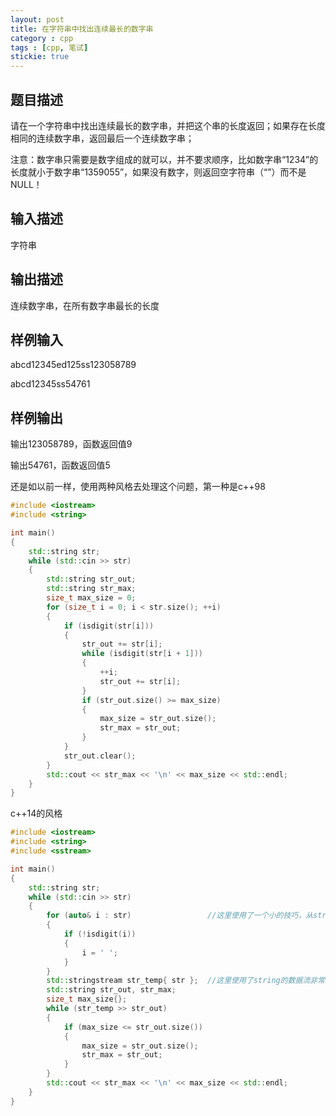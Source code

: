 ```yaml
---
layout: post
title: 在字符串中找出连续最长的数字串
category : cpp
tags : [cpp, 笔试]
stickie: true
---
```


题目描述
---

请在一个字符串中找出连续最长的数字串，并把这个串的长度返回；如果存在长度相同的连续数字串，返回最后一个连续数字串；

注意：数字串只需要是数字组成的就可以，并不要求顺序，比如数字串“1234”的长度就小于数字串“1359055”，如果没有数字，则返回空字符串（“”）而不是NULL！

输入描述
---

字符串

输出描述
---

连续数字串，在所有数字串最长的长度


样例输入
---

abcd12345ed125ss123058789

abcd12345ss54761

样例输出
---

输出123058789，函数返回值9

输出54761，函数返回值5



还是如以前一样，使用两种风格去处理这个问题，第一种是c++98

```c++
#include <iostream>
#include <string>

int main()
{
	std::string str;
	while (std::cin >> str)
	{
		std::string str_out;
		std::string str_max;
		size_t max_size = 0;
		for (size_t i = 0; i < str.size(); ++i)
		{
			if (isdigit(str[i]))
			{
				str_out += str[i];
				while (isdigit(str[i + 1]))
				{
					++i;
					str_out += str[i];
				}
				if (str_out.size() >= max_size)
				{
					max_size = str_out.size();
					str_max = str_out;
				}			
			}
			str_out.clear();
		}
		std::cout << str_max << '\n' << max_size << std::endl;
	}
}
```

c++14的风格

```c++
#include <iostream>
#include <string>
#include <sstream>

int main()
{
	std::string str;
	while (std::cin >> str)
	{
		for (auto& i : str)					//这里使用了一个小的技巧，从string流读string默认是忽略空格的，通过设置std::noskipws取消跳过空格
		{
			if (!isdigit(i))
			{
				i = ' ';
			}
		}
		std::stringstream str_temp{ str };	//这里使用了string的数据流非常好的处理手法
		std::string str_out, str_max;
		size_t max_size{};
		while (str_temp >> str_out)
		{
			if (max_size <= str_out.size())
			{
				max_size = str_out.size();
				str_max = str_out;
			}
		}
		std::cout << str_max << '\n' << max_size << std::endl;
	}
}
```